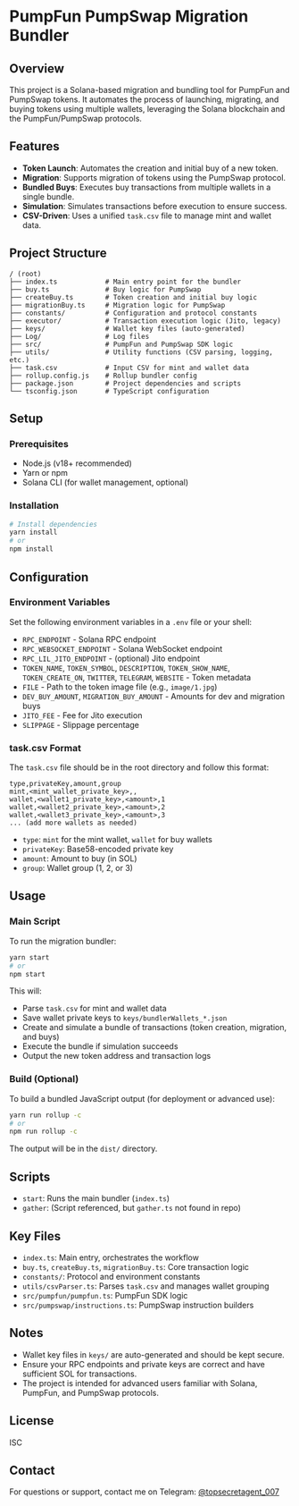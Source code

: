 # PumpFun PumpSwap Migration Bundler

## Overview

This project is a Solana-based migration and bundling tool for PumpFun and PumpSwap tokens. It automates the process of launching, migrating, and buying tokens using multiple wallets, leveraging the Solana blockchain and the PumpFun/PumpSwap protocols.

## Features
- **Token Launch**: Automates the creation and initial buy of a new token.
- **Migration**: Supports migration of tokens using the PumpSwap protocol.
- **Bundled Buys**: Executes buy transactions from multiple wallets in a single bundle.
- **Simulation**: Simulates transactions before execution to ensure success.
- **CSV-Driven**: Uses a unified `task.csv` file to manage mint and wallet data.

## Project Structure
```
/ (root)
├── index.ts            # Main entry point for the bundler
├── buy.ts              # Buy logic for PumpSwap
├── createBuy.ts        # Token creation and initial buy logic
├── migrationBuy.ts     # Migration logic for PumpSwap
├── constants/          # Configuration and protocol constants
├── executor/           # Transaction execution logic (Jito, legacy)
├── keys/               # Wallet key files (auto-generated)
├── Log/                # Log files
├── src/                # PumpFun and PumpSwap SDK logic
├── utils/              # Utility functions (CSV parsing, logging, etc.)
├── task.csv            # Input CSV for mint and wallet data
├── rollup.config.js    # Rollup bundler config
├── package.json        # Project dependencies and scripts
└── tsconfig.json       # TypeScript configuration
```

## Setup

### Prerequisites
- Node.js (v18+ recommended)
- Yarn or npm
- Solana CLI (for wallet management, optional)

### Installation
```bash
# Install dependencies
yarn install
# or
npm install
```

## Configuration

### Environment Variables
Set the following environment variables in a `.env` file or your shell:
- `RPC_ENDPOINT` - Solana RPC endpoint
- `RPC_WEBSOCKET_ENDPOINT` - Solana WebSocket endpoint
- `RPC_LIL_JITO_ENDPOINT` - (optional) Jito endpoint
- `TOKEN_NAME`, `TOKEN_SYMBOL`, `DESCRIPTION`, `TOKEN_SHOW_NAME`, `TOKEN_CREATE_ON`, `TWITTER`, `TELEGRAM`, `WEBSITE` - Token metadata
- `FILE` - Path to the token image file (e.g., `image/1.jpg`)
- `DEV_BUY_AMOUNT`, `MIGRATION_BUY_AMOUNT` - Amounts for dev and migration buys
- `JITO_FEE` - Fee for Jito execution
- `SLIPPAGE` - Slippage percentage

### task.csv Format
The `task.csv` file should be in the root directory and follow this format:

```
type,privateKey,amount,group
mint,<mint_wallet_private_key>,,
wallet,<wallet1_private_key>,<amount>,1
wallet,<wallet2_private_key>,<amount>,2
wallet,<wallet3_private_key>,<amount>,3
... (add more wallets as needed)
```
- `type`: `mint` for the mint wallet, `wallet` for buy wallets
- `privateKey`: Base58-encoded private key
- `amount`: Amount to buy (in SOL)
- `group`: Wallet group (1, 2, or 3)

## Usage

### Main Script
To run the migration bundler:
```bash
yarn start
# or
npm start
```
This will:
- Parse `task.csv` for mint and wallet data
- Save wallet private keys to `keys/bundlerWallets_*.json`
- Create and simulate a bundle of transactions (token creation, migration, and buys)
- Execute the bundle if simulation succeeds
- Output the new token address and transaction logs

### Build (Optional)
To build a bundled JavaScript output (for deployment or advanced use):
```bash
yarn run rollup -c
# or
npm run rollup -c
```
The output will be in the `dist/` directory.

## Scripts
- `start`: Runs the main bundler (`index.ts`)
- `gather`: (Script referenced, but `gather.ts` not found in repo)

## Key Files
- `index.ts`: Main entry, orchestrates the workflow
- `buy.ts`, `createBuy.ts`, `migrationBuy.ts`: Core transaction logic
- `constants/`: Protocol and environment constants
- `utils/csvParser.ts`: Parses `task.csv` and manages wallet grouping
- `src/pumpfun/pumpfun.ts`: PumpFun SDK logic
- `src/pumpswap/instructions.ts`: PumpSwap instruction builders

## Notes
- Wallet key files in `keys/` are auto-generated and should be kept secure.
- Ensure your RPC endpoints and private keys are correct and have sufficient SOL for transactions.
- The project is intended for advanced users familiar with Solana, PumpFun, and PumpSwap protocols.

## License
ISC

## Contact
For questions or support, contact me on Telegram: [@topsecretagent_007](https://t.me/topsecretagent_007) 